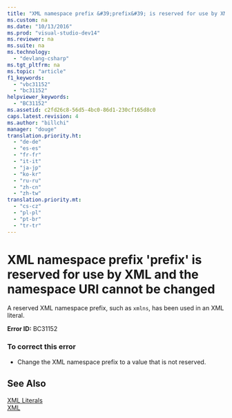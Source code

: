 ```yaml
---
title: "XML namespace prefix &#39;prefix&#39; is reserved for use by XML and the namespace URI cannot be changed"
ms.custom: na
ms.date: "10/13/2016"
ms.prod: "visual-studio-dev14"
ms.reviewer: na
ms.suite: na
ms.technology: 
  - "devlang-csharp"
ms.tgt_pltfrm: na
ms.topic: "article"
f1_keywords: 
  - "vbc31152"
  - "bc31152"
helpviewer_keywords: 
  - "BC31152"
ms.assetid: c2fd26c8-56d5-4bc0-86d1-230cf165d8c0
caps.latest.revision: 4
ms.author: "billchi"
manager: "douge"
translation.priority.ht: 
  - "de-de"
  - "es-es"
  - "fr-fr"
  - "it-it"
  - "ja-jp"
  - "ko-kr"
  - "ru-ru"
  - "zh-cn"
  - "zh-tw"
translation.priority.mt: 
  - "cs-cz"
  - "pl-pl"
  - "pt-br"
  - "tr-tr"
---
```

# XML namespace prefix &#39;prefix&#39; is reserved for use by XML and the namespace URI cannot be changed
A reserved XML namespace prefix, such as `xmlns`, has been used in an XML literal.  
  
 **Error ID:** BC31152  
  
### To correct this error  
  
-   Change the XML namespace prefix to a value that is not reserved.  
  
## See Also  
 [XML Literals](../Topic/XML%20Literals%20\(Visual%20Basic\).md)   
 [XML](../Topic/XML%20in%20Visual%20Basic.md)